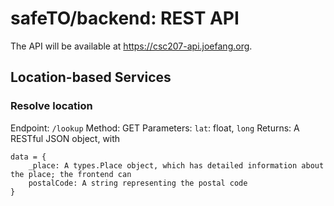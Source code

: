 # safeTO/backend: REST API

The API will be available at <https://csc207-api.joefang.org>.

## Location-based Services

### Resolve location

Endpoint: `/lookup`
Method: GET
Parameters: `lat`: float, `long`
Returns: A RESTful JSON object, with

```
data = {
    _place: A types.Place object, which has detailed information about the place; the frontend can 
    postalCode: A string representing the postal code
}
```
